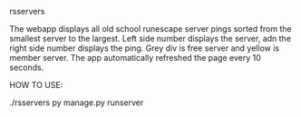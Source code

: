 rsservers

The webapp displays all old school runescape server pings sorted from the smallest server to the largest.
Left side number displays the server, adn the right side number displays the ping.
Grey div is free server and yellow is member server.
The app automatically refreshed the page every 10 seconds.

HOW TO USE:

./rsservers
py manage.py runserver
